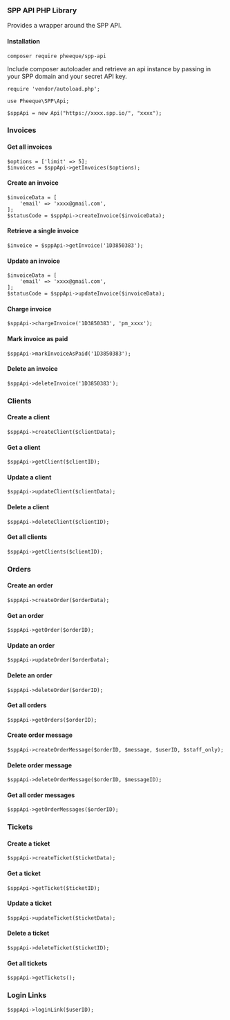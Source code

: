 ### SPP API PHP Library
Provides a wrapper around the SPP API.


#### Installation

`composer require pheeque/spp-api`

Include composer autoloader and retrieve an api instance by passing in your SPP domain and your secret API key.

```
require 'vendor/autoload.php';

use Pheeque\SPP\Api;

$sppApi = new Api("https://xxxx.spp.io/", "xxxx");
```

### Invoices
#### Get all invoices
```
$options = ['limit' => 5];
$invoices = $sppApi->getInvoices($options);
```

#### Create an invoice
```
$invoiceData = [
    'email' => 'xxxx@gmail.com',
];
$statusCode = $sppApi->createInvoice($invoiceData);
```

#### Retrieve a single invoice
```
$invoice = $sppApi->getInvoice('1D3850383');
```

#### Update an invoice
```
$invoiceData = [
    'email' => 'xxxx@gmail.com',
];
$statusCode = $sppApi->updateInvoice($invoiceData);
```

#### Charge invoice
```
$sppApi->chargeInvoice('1D3850383', 'pm_xxxx');
```

#### Mark invoice as paid
```
$sppApi->markInvoiceAsPaid('1D3850383');
```

#### Delete an invoice
```
$sppApi->deleteInvoice('1D3850383');
```

### Clients

#### Create a client
```
$sppApi->createClient($clientData);
```

#### Get a client
```
$sppApi->getClient($clientID);
```

#### Update a client
```
$sppApi->updateClient($clientData);
```

#### Delete a client
```
$sppApi->deleteClient($clientID);
```

#### Get all clients
```
$sppApi->getClients($clientID);
```

### Orders

#### Create an order
```
$sppApi->createOrder($orderData);
```

#### Get an order
```
$sppApi->getOrder($orderID);
```

#### Update an order
```
$sppApi->updateOrder($orderData);
```

#### Delete an order
```
$sppApi->deleteOrder($orderID);
```

#### Get all orders
```
$sppApi->getOrders($orderID);
```

#### Create order message
```
$sppApi->createOrderMessage($orderID, $message, $userID, $staff_only);
```

#### Delete order message
```
$sppApi->deleteOrderMessage($orderID, $messageID);
```

#### Get all order messages
```
$sppApi->getOrderMessages($orderID);
```

### Tickets

#### Create a ticket
```
$sppApi->createTicket($ticketData);
```

#### Get a ticket
```
$sppApi->getTicket($ticketID);
```

#### Update a ticket
```
$sppApi->updateTicket($ticketData);
```

#### Delete a ticket
```
$sppApi->deleteTicket($ticketID);
```

#### Get all tickets
```
$sppApi->getTickets();
```


### Login Links
```
$sppApi->loginLink($userID);
```